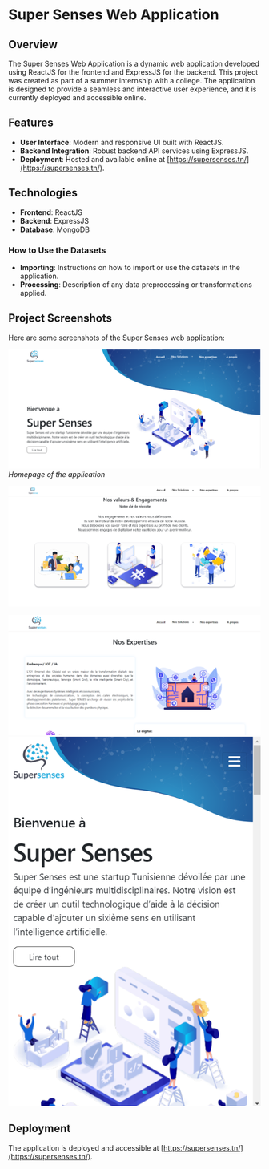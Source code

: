 # Super Senses Web Application

## Overview

The Super Senses Web Application is a dynamic web application developed using ReactJS for the frontend and ExpressJS for the backend. This project was created as part of a summer internship with a college. The application is designed to provide a seamless and interactive user experience, and it is currently deployed and accessible online.

## Features

- **User Interface**: Modern and responsive UI built with ReactJS.
- **Backend Integration**: Robust backend API services using ExpressJS.
- **Deployment**: Hosted and available online at [https://supersenses.tn/](https://supersenses.tn/).

## Technologies

- **Frontend**: ReactJS
- **Backend**: ExpressJS
- **Database**: MongoDB



### How to Use the Datasets

- **Importing**: Instructions on how to import or use the datasets in the application.
- **Processing**: Description of any data preprocessing or transformations applied.

## Project Screenshots

Here are some screenshots of the Super Senses web application:

![Homepage](assets/Home_interface.png)
*Homepage of the application*

![Home](assets/Home_2.png)


![Interface](assets/Nos_Expertise.png)
![Responsive](assets/responsive.png)



## Deployment

The application is deployed and accessible at [https://supersenses.tn/](https://supersenses.tn/).

